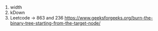 1. width 
2. kDown 
3. Leetcode -> 863 and 236 
https://www.geeksforgeeks.org/burn-the-binary-tree-starting-from-the-target-node/ 